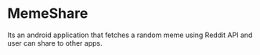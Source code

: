 # MemeShare
Its an android application that fetches a random meme using Reddit API and user can share to other apps.
